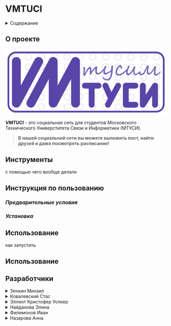 # **VMTUCI**
<details>
  <summary>Содержание</summary>
  <ol>
    <li>
      <a href="#о-проекте">О проекте</a>
      </li>
        <li><a href="#инструменты">Инструменты</a></li>
      </ul>
    </li>
    <li>
      <a href="#инструкция">Инструкция по использованию</a>
      <ul>
        <li><a href="#предварительные-условия">Предварительные условия</a></li>
        <li><a href="#установка">Установка</a></li>
      </ul>
    </li>
    <li><a href="#использование">Использование</a></li>
    <li><a href="#разработчики">Разработчики</a></li>
  </ol>
</details>

## **О проекте**

![Alt text](image.png)

***VMTUCI*** - это социальная сеть для студентов Московского Технического Универститета Связи и Информатики (МТУСИ). 

>**В нашей социальной сети вы можете выложить пост, найти друзей и даже посмотреть расписание!** 

## **Инструменты**
с помощью чего вообще делали
## **Инструкция по пользованию**
### *Предварительные условия*
### *Установка*
## **Использование**
как запустить
## **Использование**
## **Разработчики**
  <details> 
  <summary>Зенкин Михаил</summary> 
  <ul>
    <li>Beck-end разработчик</li>
    <li>telegram - @Anymerlo</li> 
    </ul>
  </details>

  <details> 
  <summary>Ковалевский Стас</summary> 
  <ul>
    <li>Front-end разработчик</li>
    <li>Beck-end разработчик</li>
    <li>telegram - @nihaobrat</li>
  </ul>
  </details>

  <details> 
  <summary>Эллиот Кристофер Уолкер</summary>  
  <ul>
    <li>UI/UX дизайн</li>
    <li>помощь DevOps-инженеру</li>
    <li>telegram - @chriselli_official</li> 
  </ul>
  </details>

  <details> 
  <summary>Найданова Элина</summary> 
  <ul>
    <li>UI/UX дизайн</li>
    <li>Документация</li>
    <li>telegram - @anarieli</li>
  </ul>
  </details>

  <details> 
  <summary>Филимонов Иван</summary> 
  <ul>
    <li>DevOps-инженер</li>
    <li>telegram - @JolyCole</li>
  </ul>
  </details>

  <details> 
  <summary>Назарова Анна</summary> 
  <ul>
    <li>UI/UX дизайн</li>
    <li>Документация</li>
    <li>telegram - @aniiiiiiichka</li>
  </ul>
  </details>